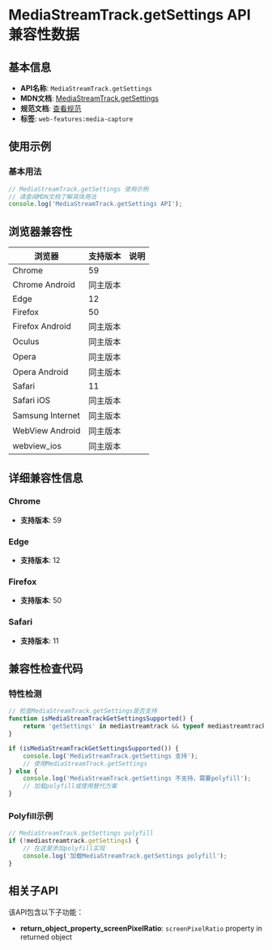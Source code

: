 # MediaStreamTrack.getSettings API 兼容性数据

## 基本信息

- **API名称**: `MediaStreamTrack.getSettings`
- **MDN文档**: [MediaStreamTrack.getSettings](https://developer.mozilla.org/docs/Web/API/MediaStreamTrack/getSettings)
- **规范文档**: [查看规范](https://w3c.github.io/mediacapture-main/#dom-mediastreamtrack-getsettings)
- **标签**: `web-features:media-capture`

## 使用示例

### 基本用法

```javascript
// MediaStreamTrack.getSettings 使用示例
// 请查阅MDN文档了解具体用法
console.log('MediaStreamTrack.getSettings API');
```

## 浏览器兼容性

| 浏览器 | 支持版本 | 说明 |
|--------|----------|------|
| Chrome | 59 |  |
| Chrome Android | 同主版本 |  |
| Edge | 12 |  |
| Firefox | 50 |  |
| Firefox Android | 同主版本 |  |
| Oculus | 同主版本 |  |
| Opera | 同主版本 |  |
| Opera Android | 同主版本 |  |
| Safari | 11 |  |
| Safari iOS | 同主版本 |  |
| Samsung Internet | 同主版本 |  |
| WebView Android | 同主版本 |  |
| webview_ios | 同主版本 |  |

## 详细兼容性信息

### Chrome

- **支持版本**: 59

### Edge

- **支持版本**: 12

### Firefox

- **支持版本**: 50

### Safari

- **支持版本**: 11

## 兼容性检查代码

### 特性检测

```javascript
// 检查MediaStreamTrack.getSettings是否支持
function isMediaStreamTrackGetSettingsSupported() {
    return 'getSettings' in mediastreamtrack && typeof mediastreamtrack.getSettings === 'function';
}

if (isMediaStreamTrackGetSettingsSupported()) {
    console.log('MediaStreamTrack.getSettings 支持');
    // 使用MediaStreamTrack.getSettings
} else {
    console.log('MediaStreamTrack.getSettings 不支持，需要polyfill');
    // 加载polyfill或使用替代方案
}
```

### Polyfill示例

```javascript
// MediaStreamTrack.getSettings polyfill
if (!mediastreamtrack.getSettings) {
    // 在这里添加polyfill实现
    console.log('加载MediaStreamTrack.getSettings polyfill');
}
```

## 相关子API

该API包含以下子功能：

- **return_object_property_screenPixelRatio**: `screenPixelRatio` property in returned object

